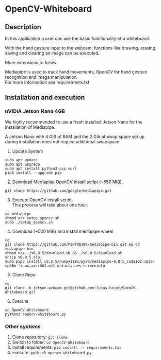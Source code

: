 # OpenCV-Whiteboard

## Description

In this application a user can use the basic functionality of a whiteboard.

With the hand gesture input to the webcam, functions like drawing, erasing, 
<br>
saving and clearing an image can be executed.

More extensions to follow.

Mediapipe is used to track hand movements, OpenCV for hand gesture recognition and image manipulation.
<br>
For more information see requirements.txt

## Installation and execution

### nVIDIA Jetson Nano 4GB

We highly recommended to use a fresh installed Jetson Nano for the installation of Mediapipe.

A Jetson Nano with 4 GiB of RAM and the 2 Gib of swap space set up during installation does not require additional swapspace.

1. Update System
```console
sudo apt update
sudo apt upgrade
sudo apt install python3-pip curl
pip3 install --upgrade pip
```

2. Download Mediapipe OpenCV install script (~550 MiB).
```console
git clone https://github.com/google/mediapipe.git
```

3. Execute OpenCV install script. </br>
This process will take about one hour.
```console
cd mediapipe
chmod u+x setup_opencv.sh
sudo ./setup_opencv.sh
```

4. Download (~500 MiB) and install mediapipe wheel
```console
cd
git clone https://github.com/PINTO0309/mediapipe-bin.git && cd mediapipe-bin
chmod u+x ./v0.8.5/download.sh && ./v0.8.5/download.sh
unzip v0.8.5.zip
sudo pip3 install v0.8.5/numpy119x/py36/mediapipe-0.8.5_cuda102-cp36-cp36m-linux_aarch64.whl dataclasses screeninfo
```

5. Clone Repo
```console
cd
git clone -b jetson-webcam git@github.com:lukas-haupt/OpenCV-Whiteboard.git
```

6. Execute
```console
cd OpenCV-Whiteboard
python3 opencv-whiteboard.py
```

### Other systems

1. Clone repository: ```git clone```
2. Switch to folder: ```cd OpenCV-Whiteboard```
3. Install requirements: ```pip install -r requirements.txt```
4. Execute: ```python3 opencv-whiteboard.py```

